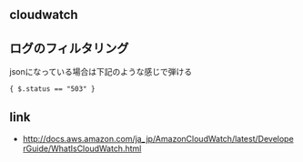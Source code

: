 ## cloudwatch

## ログのフィルタリング
jsonになっている場合は下記のような感じで弾ける

```
{ $.status == "503" }
```




## link
* http://docs.aws.amazon.com/ja_jp/AmazonCloudWatch/latest/DeveloperGuide/WhatIsCloudWatch.html
